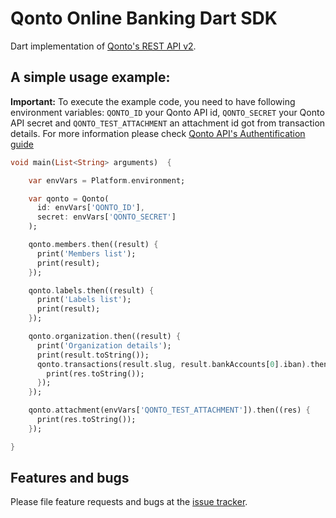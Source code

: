 # Qonto Online Banking Dart SDK

Dart implementation of [Qonto's REST API v2](https://api-doc.qonto.eu/2.0).

## A simple usage example:

**Important:** To execute the example code, you need to have following environment variables: `QONTO_ID` your Qonto API id, `QONTO_SECRET` your Qonto API secret and `QONTO_TEST_ATTACHMENT` an attachment id got from transaction details. For more information please check [Qonto API's Authentification guide](https://api-doc.qonto.eu/2.0/welcome/authentication)

```dart
void main(List<String> arguments)  {

    var envVars = Platform.environment;

    var qonto = Qonto(
      id: envVars['QONTO_ID'],
      secret: envVars['QONTO_SECRET']
    );

    qonto.members.then((result) {
      print('Members list');
      print(result);
    });

    qonto.labels.then((result) {
      print('Labels list');
      print(result);
    });

    qonto.organization.then((result) {
      print('Organization details');
      print(result.toString());
      qonto.transactions(result.slug, result.bankAccounts[0].iban).then((res) {
        print(res.toString());
      });
    });

    qonto.attachment(envVars['QONTO_TEST_ATTACHMENT']).then((res) {
      print(res.toString());
    });

}
```

## Features and bugs

Please file feature requests and bugs at the [issue tracker][tracker].

[tracker]: https://github.com/Clique-Paris/qonto/issues
